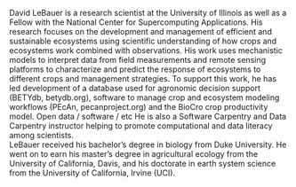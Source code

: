 David LeBauer is a research scientist at the University of Illinois as well as a Fellow with the National Center for Supercomputing Applications. 
His research focuses on the development and management of efficient and sustainable ecosystems using scientific understanding of how crops and ecosystems work combined with observations.
His work uses mechanistic models to interpret data from field measurements and remote sensing platforms to characterize and predict the response of ecosystems to different crops and management strategies.
To support this work, he has led development of a database used for agronomic decision support (BETYdb, betydb.org), software to manage crop and ecosystem modeling workflows (PEcAn, pecanproject.org) and the BioCro crop productivity model.
Open data / software / etc
He is also a Software Carpentry and Data Carpentry instructor helping to promote computational and data literacy among scientists.  
LeBauer received his bachelor’s degree in biology from Duke University. He went on to earn his master’s degree in agricultural ecology from the University of California, Davis, and his doctorate in earth system science from the University of California, Irvine (UCI).
